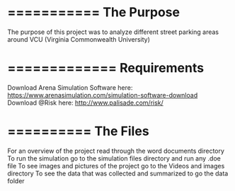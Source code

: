 ===========
The Purpose
===========

The purpose of this project was to analyze different street parking areas around VCU (Virginia Commonwealth University)

=============
Requirements
============

Download Arena Simulation Software here: https://www.arenasimulation.com/simulation-software-download </br>
Download @Risk here: http://www.palisade.com/risk/ </br>

==========
The Files
==========

For an overview of the project read through the word documents directory
To run the simulation go to the simulation files directory and run any .doe file
To see images and pictures of the project go to the Videos and images directory
To see the data that was collected and summarized to go the data folder
